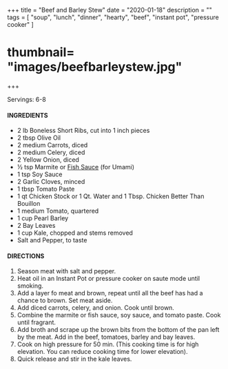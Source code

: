 +++
title = "Beef and Barley Stew"
date = "2020-01-18"
description = ""
tags = [
    "soup",
    "lunch",
    "dinner",
    "hearty",
    "beef",
    "instant pot",
    "pressure cooker"
]
# thumbnail= "images/beefbarleystew.jpg"
+++

Servings: 6-8 <!--more-->

#### INGREDIENTS 

* 2 lb Boneless Short Ribs, cut into 1 inch pieces  
* 2 tbsp Olive Oil 
* 2 medium Carrots, diced 
* 2 medium Celery, diced 
* 2 Yellow Onion, diced 
* ½ tsp Marmite or [Fish Sauce](https://amzn.to/3jMYZdj) (for Umami) 
* 1 tsp Soy Sauce 
* 2 Garlic Cloves, minced 
* 1 tbsp Tomato Paste
* 1 qt Chicken Stock or 1 Qt. Water and 1 Tbsp. Chicken Better Than Bouillon
* 1 medium Tomato, quartered 
* 1 cup Pearl Barley 
* 2 Bay Leaves 
* 1 cup Kale, chopped and stems removed 
* Salt and Pepper, to taste

#### DIRECTIONS 

1. Season meat with salt and pepper. 
2. Heat oil in an Instant Pot or pressure cooker on saute mode until smoking. 
3. Add a layer fo meat and brown, repeat until all the beef has had a chance to brown. Set meat aside. 
4. Add diced carrots, celery, and onion. Cook until brown. 
5. Combine the marmite or fish sauce, soy sauce, and tomato paste. Cook until fragrant. 
6. Add broth and scrape up the brown bits from the bottom of the pan left by the meat. Add in the beef, tomatoes, barley and bay leaves. 
7. Cook on high pressure for 50 min. (This cooking time is for high elevation. You can reduce cooking time for lower elevation). 
8. Quick release and stir in the kale leaves. 
